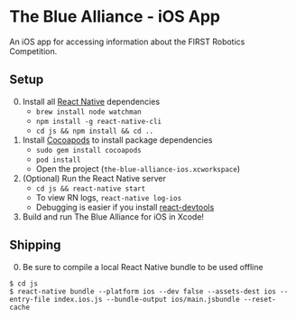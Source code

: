 The Blue Alliance - iOS App
=====================

An iOS app for accessing information about the FIRST Robotics Competition.

Setup
-----
0. Install all [React Native](https://facebook.github.io/react-native) dependencies
	* `brew install node watchman`
	* `npm install -g react-native-cli`
	* `cd js && npm install && cd ..`
1. Install [Cocoapods](http://guides.cocoapods.org/using/getting-started.html#getting-started) to install package dependencies
	* `sudo gem install cocoapods`
	* `pod install`
	* Open the project (`the-blue-alliance-ios.xcworkspace`)
2. (Optional) Run the React Native server
	* `cd js && react-native start`
	* To view RN logs, `react-native log-ios`
	* Debugging is easier if you install [react-devtools](https://github.com/facebook/react-devtools/tree/master/packages/react-devtools)
3. Build and run The Blue Alliance for iOS in Xcode!

Shipping
-----
0. Be sure to compile a local React Native bundle to be used offline

```
$ cd js
$ react-native bundle --platform ios --dev false --assets-dest ios --entry-file index.ios.js --bundle-output ios/main.jsbundle --reset-cache
```
